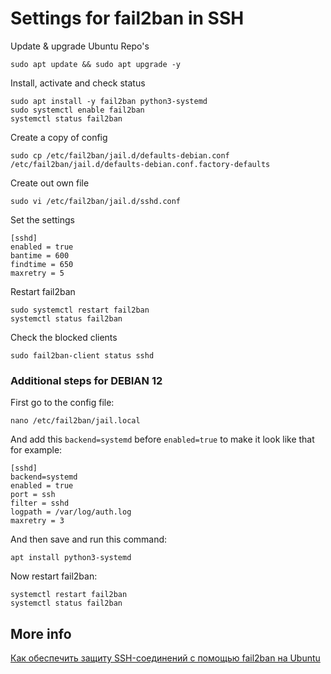 # Settings for fail2ban in SSH

Update & upgrade Ubuntu Repo's

    sudo apt update && sudo apt upgrade -y

Install, activate and check status

    sudo apt install -y fail2ban python3-systemd
    sudo systemctl enable fail2ban
    systemctl status fail2ban

Create a copy of config

    sudo cp /etc/fail2ban/jail.d/defaults-debian.conf /etc/fail2ban/jail.d/defaults-debian.conf.factory-defaults

Create out own file

    sudo vi /etc/fail2ban/jail.d/sshd.conf

Set the settings

```
[sshd]
enabled = true
bantime = 600
findtime = 650
maxretry = 5
```

Restart fail2ban

    sudo systemctl restart fail2ban
    systemctl status fail2ban

Check the blocked clients

    sudo fail2ban-client status sshd

### Additional steps for DEBIAN 12

First go to the config file:

    nano /etc/fail2ban/jail.local

And add this `backend=systemd` before `enabled=true` to make it look like that for example:

```
[sshd]
backend=systemd
enabled = true
port = ssh
filter = sshd
logpath = /var/log/auth.log
maxretry = 3
```

And then save and run this command:

    apt install python3-systemd

Now restart fail2ban:

    systemctl restart fail2ban
    systemctl status fail2ban


## More info

[Как обеспечить защиту SSH-соединений с помощью fail2ban на Ubuntu](https://www.servers.ru/knowledge/linux-administration/how-to-protect-ssh-using-fail2ban-on-ubuntu-16_04)